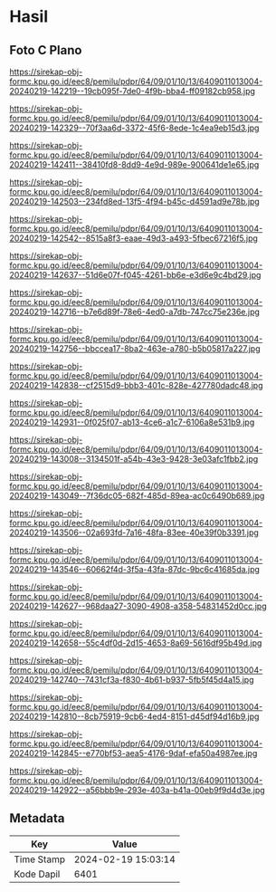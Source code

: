 # Hasil

## Foto C Plano

https://sirekap-obj-formc.kpu.go.id/eec8/pemilu/pdpr/64/09/01/10/13/6409011013004-20240219-142219--19cb095f-7de0-4f9b-bba4-ff09182cb958.jpg

https://sirekap-obj-formc.kpu.go.id/eec8/pemilu/pdpr/64/09/01/10/13/6409011013004-20240219-142329--70f3aa6d-3372-45f6-8ede-1c4ea9eb15d3.jpg

https://sirekap-obj-formc.kpu.go.id/eec8/pemilu/pdpr/64/09/01/10/13/6409011013004-20240219-142411--38410fd8-8dd9-4e9d-989e-900641de1e65.jpg

https://sirekap-obj-formc.kpu.go.id/eec8/pemilu/pdpr/64/09/01/10/13/6409011013004-20240219-142503--234fd8ed-13f5-4f94-b45c-d4591ad9e78b.jpg

https://sirekap-obj-formc.kpu.go.id/eec8/pemilu/pdpr/64/09/01/10/13/6409011013004-20240219-142542--8515a8f3-eaae-49d3-a493-5fbec67216f5.jpg

https://sirekap-obj-formc.kpu.go.id/eec8/pemilu/pdpr/64/09/01/10/13/6409011013004-20240219-142637--51d6e07f-f045-4261-bb6e-e3d6e9c4bd29.jpg

https://sirekap-obj-formc.kpu.go.id/eec8/pemilu/pdpr/64/09/01/10/13/6409011013004-20240219-142716--b7e6d89f-78e6-4ed0-a7db-747cc75e236e.jpg

https://sirekap-obj-formc.kpu.go.id/eec8/pemilu/pdpr/64/09/01/10/13/6409011013004-20240219-142756--bbccea17-8ba2-463e-a780-b5b05817a227.jpg

https://sirekap-obj-formc.kpu.go.id/eec8/pemilu/pdpr/64/09/01/10/13/6409011013004-20240219-142838--cf2515d9-bbb3-401c-828e-427780dadc48.jpg

https://sirekap-obj-formc.kpu.go.id/eec8/pemilu/pdpr/64/09/01/10/13/6409011013004-20240219-142931--0f025f07-ab13-4ce6-a1c7-6106a8e531b9.jpg

https://sirekap-obj-formc.kpu.go.id/eec8/pemilu/pdpr/64/09/01/10/13/6409011013004-20240219-143008--3134501f-a54b-43e3-9428-3e03afc1fbb2.jpg

https://sirekap-obj-formc.kpu.go.id/eec8/pemilu/pdpr/64/09/01/10/13/6409011013004-20240219-143049--7f36dc05-682f-485d-89ea-ac0c6490b689.jpg

https://sirekap-obj-formc.kpu.go.id/eec8/pemilu/pdpr/64/09/01/10/13/6409011013004-20240219-143506--02a693fd-7a16-48fa-83ee-40e39f0b3391.jpg

https://sirekap-obj-formc.kpu.go.id/eec8/pemilu/pdpr/64/09/01/10/13/6409011013004-20240219-143546--60662f4d-3f5a-43fa-87dc-9bc6c41685da.jpg

https://sirekap-obj-formc.kpu.go.id/eec8/pemilu/pdpr/64/09/01/10/13/6409011013004-20240219-142627--968daa27-3090-4908-a358-54831452d0cc.jpg

https://sirekap-obj-formc.kpu.go.id/eec8/pemilu/pdpr/64/09/01/10/13/6409011013004-20240219-142658--55c4df0d-2d15-4653-8a69-5616df95b49d.jpg

https://sirekap-obj-formc.kpu.go.id/eec8/pemilu/pdpr/64/09/01/10/13/6409011013004-20240219-142740--7431cf3a-f830-4b61-b937-5fb5f45d4a15.jpg

https://sirekap-obj-formc.kpu.go.id/eec8/pemilu/pdpr/64/09/01/10/13/6409011013004-20240219-142810--8cb75919-9cb6-4ed4-8151-d45df94d16b9.jpg

https://sirekap-obj-formc.kpu.go.id/eec8/pemilu/pdpr/64/09/01/10/13/6409011013004-20240219-142845--e770bf53-aea5-4176-9daf-efa50a4987ee.jpg

https://sirekap-obj-formc.kpu.go.id/eec8/pemilu/pdpr/64/09/01/10/13/6409011013004-20240219-142922--a56bbb9e-293e-403a-b41a-00eb9f9d4d3e.jpg


## Metadata

| Key        | Value               |
| ---------- | ------------------- |
| Time Stamp | 2024-02-19 15:03:14 |
| Kode Dapil | 6401                |



